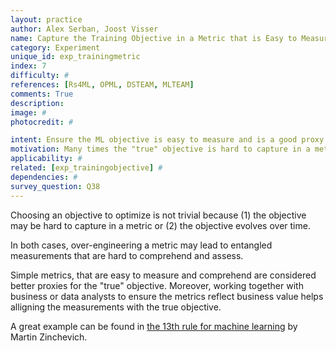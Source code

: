 ```yaml
---
layout: practice
author: Alex Serban, Joost Visser
name: Capture the Training Objective in a Metric that is Easy to Measure and Understand
category: Experiment
unique_id: exp_trainingmetric
index: 7
difficulty: #
references: [Rs4ML, OPML, DSTEAM, MLTEAM]
comments: True
description:
image: #
photocredit: #

intent: Ensure the ML objective is easy to measure and is a good proxy for the true objective. #
motivation: Many times the "true" objective is hard to capture in a metric and may lead to entangled measurements. Choosing a simple, observable metric as a proxy simplifies things, leads to better interpretability and enhances communication within the team. #
applicability: #
related: [exp_trainingobjective] #
dependencies: #
survey_question: Q38
---
```


Choosing an objective to optimize is not trivial because (1) the objective may be hard to capture in a metric or (2) the objective evolves over time.


In both cases, over-engineering a metric may lead to entangled measurements that are hard to comprehend and assess.


Simple metrics, that are easy to measure and comprehend are considered better proxies for the "true" objective.
Moreover, working together with business or data analysts to ensure the metrics reflect business value helps alligning the measurements with the true objective.


A great example can be found in <a href="https://developers.google.com/machine-learning/guides/rules-of-ml" target="blank">the 13th rule for machine learning</a> by Martin Zinchevich.